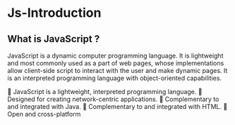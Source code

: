 # Js-Introduction

## What is JavaScript ?

JavaScript is a dynamic computer programming language. 
It is lightweight and most commonly used as a part of web pages, 
whose implementations allow client-side script to interact with the user and make dynamic pages. 
It is an interpreted programming language with object-oriented capabilities.

💪 JavaScript is a lightweight, interpreted programming language.
💪 Designed for creating network-centric applications.
💪 Complementary to and integrated with Java.
💪 Complementary to and integrated with HTML.
💪 Open and cross-platform
